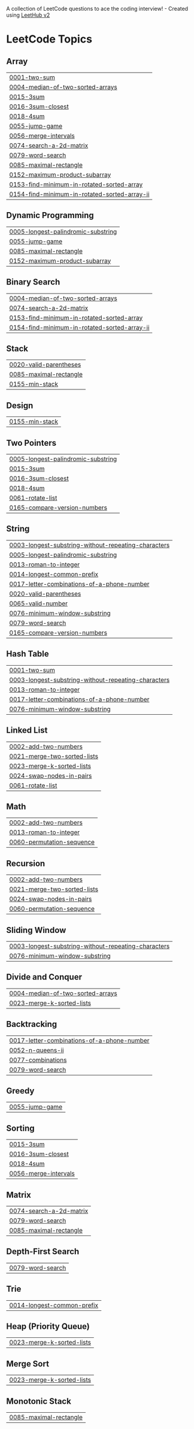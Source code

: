 A collection of LeetCode questions to ace the coding interview! - Created using [LeetHub v2](https://github.com/arunbhardwaj/LeetHub-2.0)
<!---LeetCode Topics Start-->
# LeetCode Topics
## Array
|  |
| ------- |
| [0001-two-sum](https://github.com/Jivesh12345/leetcode_2/tree/master/0001-two-sum) |
| [0004-median-of-two-sorted-arrays](https://github.com/Jivesh12345/leetcode_2/tree/master/0004-median-of-two-sorted-arrays) |
| [0015-3sum](https://github.com/Jivesh12345/leetcode_2/tree/master/0015-3sum) |
| [0016-3sum-closest](https://github.com/Jivesh12345/leetcode_2/tree/master/0016-3sum-closest) |
| [0018-4sum](https://github.com/Jivesh12345/leetcode_2/tree/master/0018-4sum) |
| [0055-jump-game](https://github.com/Jivesh12345/leetcode_2/tree/master/0055-jump-game) |
| [0056-merge-intervals](https://github.com/Jivesh12345/leetcode_2/tree/master/0056-merge-intervals) |
| [0074-search-a-2d-matrix](https://github.com/Jivesh12345/leetcode_2/tree/master/0074-search-a-2d-matrix) |
| [0079-word-search](https://github.com/Jivesh12345/leetcode_2/tree/master/0079-word-search) |
| [0085-maximal-rectangle](https://github.com/Jivesh12345/leetcode_2/tree/master/0085-maximal-rectangle) |
| [0152-maximum-product-subarray](https://github.com/Jivesh12345/leetcode_2/tree/master/0152-maximum-product-subarray) |
| [0153-find-minimum-in-rotated-sorted-array](https://github.com/Jivesh12345/leetcode_2/tree/master/0153-find-minimum-in-rotated-sorted-array) |
| [0154-find-minimum-in-rotated-sorted-array-ii](https://github.com/Jivesh12345/leetcode_2/tree/master/0154-find-minimum-in-rotated-sorted-array-ii) |
## Dynamic Programming
|  |
| ------- |
| [0005-longest-palindromic-substring](https://github.com/Jivesh12345/leetcode_2/tree/master/0005-longest-palindromic-substring) |
| [0055-jump-game](https://github.com/Jivesh12345/leetcode_2/tree/master/0055-jump-game) |
| [0085-maximal-rectangle](https://github.com/Jivesh12345/leetcode_2/tree/master/0085-maximal-rectangle) |
| [0152-maximum-product-subarray](https://github.com/Jivesh12345/leetcode_2/tree/master/0152-maximum-product-subarray) |
## Binary Search
|  |
| ------- |
| [0004-median-of-two-sorted-arrays](https://github.com/Jivesh12345/leetcode_2/tree/master/0004-median-of-two-sorted-arrays) |
| [0074-search-a-2d-matrix](https://github.com/Jivesh12345/leetcode_2/tree/master/0074-search-a-2d-matrix) |
| [0153-find-minimum-in-rotated-sorted-array](https://github.com/Jivesh12345/leetcode_2/tree/master/0153-find-minimum-in-rotated-sorted-array) |
| [0154-find-minimum-in-rotated-sorted-array-ii](https://github.com/Jivesh12345/leetcode_2/tree/master/0154-find-minimum-in-rotated-sorted-array-ii) |
## Stack
|  |
| ------- |
| [0020-valid-parentheses](https://github.com/Jivesh12345/leetcode_2/tree/master/0020-valid-parentheses) |
| [0085-maximal-rectangle](https://github.com/Jivesh12345/leetcode_2/tree/master/0085-maximal-rectangle) |
| [0155-min-stack](https://github.com/Jivesh12345/leetcode_2/tree/master/0155-min-stack) |
## Design
|  |
| ------- |
| [0155-min-stack](https://github.com/Jivesh12345/leetcode_2/tree/master/0155-min-stack) |
## Two Pointers
|  |
| ------- |
| [0005-longest-palindromic-substring](https://github.com/Jivesh12345/leetcode_2/tree/master/0005-longest-palindromic-substring) |
| [0015-3sum](https://github.com/Jivesh12345/leetcode_2/tree/master/0015-3sum) |
| [0016-3sum-closest](https://github.com/Jivesh12345/leetcode_2/tree/master/0016-3sum-closest) |
| [0018-4sum](https://github.com/Jivesh12345/leetcode_2/tree/master/0018-4sum) |
| [0061-rotate-list](https://github.com/Jivesh12345/leetcode_2/tree/master/0061-rotate-list) |
| [0165-compare-version-numbers](https://github.com/Jivesh12345/leetcode_2/tree/master/0165-compare-version-numbers) |
## String
|  |
| ------- |
| [0003-longest-substring-without-repeating-characters](https://github.com/Jivesh12345/leetcode_2/tree/master/0003-longest-substring-without-repeating-characters) |
| [0005-longest-palindromic-substring](https://github.com/Jivesh12345/leetcode_2/tree/master/0005-longest-palindromic-substring) |
| [0013-roman-to-integer](https://github.com/Jivesh12345/leetcode_2/tree/master/0013-roman-to-integer) |
| [0014-longest-common-prefix](https://github.com/Jivesh12345/leetcode_2/tree/master/0014-longest-common-prefix) |
| [0017-letter-combinations-of-a-phone-number](https://github.com/Jivesh12345/leetcode_2/tree/master/0017-letter-combinations-of-a-phone-number) |
| [0020-valid-parentheses](https://github.com/Jivesh12345/leetcode_2/tree/master/0020-valid-parentheses) |
| [0065-valid-number](https://github.com/Jivesh12345/leetcode_2/tree/master/0065-valid-number) |
| [0076-minimum-window-substring](https://github.com/Jivesh12345/leetcode_2/tree/master/0076-minimum-window-substring) |
| [0079-word-search](https://github.com/Jivesh12345/leetcode_2/tree/master/0079-word-search) |
| [0165-compare-version-numbers](https://github.com/Jivesh12345/leetcode_2/tree/master/0165-compare-version-numbers) |
## Hash Table
|  |
| ------- |
| [0001-two-sum](https://github.com/Jivesh12345/leetcode_2/tree/master/0001-two-sum) |
| [0003-longest-substring-without-repeating-characters](https://github.com/Jivesh12345/leetcode_2/tree/master/0003-longest-substring-without-repeating-characters) |
| [0013-roman-to-integer](https://github.com/Jivesh12345/leetcode_2/tree/master/0013-roman-to-integer) |
| [0017-letter-combinations-of-a-phone-number](https://github.com/Jivesh12345/leetcode_2/tree/master/0017-letter-combinations-of-a-phone-number) |
| [0076-minimum-window-substring](https://github.com/Jivesh12345/leetcode_2/tree/master/0076-minimum-window-substring) |
## Linked List
|  |
| ------- |
| [0002-add-two-numbers](https://github.com/Jivesh12345/leetcode_2/tree/master/0002-add-two-numbers) |
| [0021-merge-two-sorted-lists](https://github.com/Jivesh12345/leetcode_2/tree/master/0021-merge-two-sorted-lists) |
| [0023-merge-k-sorted-lists](https://github.com/Jivesh12345/leetcode_2/tree/master/0023-merge-k-sorted-lists) |
| [0024-swap-nodes-in-pairs](https://github.com/Jivesh12345/leetcode_2/tree/master/0024-swap-nodes-in-pairs) |
| [0061-rotate-list](https://github.com/Jivesh12345/leetcode_2/tree/master/0061-rotate-list) |
## Math
|  |
| ------- |
| [0002-add-two-numbers](https://github.com/Jivesh12345/leetcode_2/tree/master/0002-add-two-numbers) |
| [0013-roman-to-integer](https://github.com/Jivesh12345/leetcode_2/tree/master/0013-roman-to-integer) |
| [0060-permutation-sequence](https://github.com/Jivesh12345/leetcode_2/tree/master/0060-permutation-sequence) |
## Recursion
|  |
| ------- |
| [0002-add-two-numbers](https://github.com/Jivesh12345/leetcode_2/tree/master/0002-add-two-numbers) |
| [0021-merge-two-sorted-lists](https://github.com/Jivesh12345/leetcode_2/tree/master/0021-merge-two-sorted-lists) |
| [0024-swap-nodes-in-pairs](https://github.com/Jivesh12345/leetcode_2/tree/master/0024-swap-nodes-in-pairs) |
| [0060-permutation-sequence](https://github.com/Jivesh12345/leetcode_2/tree/master/0060-permutation-sequence) |
## Sliding Window
|  |
| ------- |
| [0003-longest-substring-without-repeating-characters](https://github.com/Jivesh12345/leetcode_2/tree/master/0003-longest-substring-without-repeating-characters) |
| [0076-minimum-window-substring](https://github.com/Jivesh12345/leetcode_2/tree/master/0076-minimum-window-substring) |
## Divide and Conquer
|  |
| ------- |
| [0004-median-of-two-sorted-arrays](https://github.com/Jivesh12345/leetcode_2/tree/master/0004-median-of-two-sorted-arrays) |
| [0023-merge-k-sorted-lists](https://github.com/Jivesh12345/leetcode_2/tree/master/0023-merge-k-sorted-lists) |
## Backtracking
|  |
| ------- |
| [0017-letter-combinations-of-a-phone-number](https://github.com/Jivesh12345/leetcode_2/tree/master/0017-letter-combinations-of-a-phone-number) |
| [0052-n-queens-ii](https://github.com/Jivesh12345/leetcode_2/tree/master/0052-n-queens-ii) |
| [0077-combinations](https://github.com/Jivesh12345/leetcode_2/tree/master/0077-combinations) |
| [0079-word-search](https://github.com/Jivesh12345/leetcode_2/tree/master/0079-word-search) |
## Greedy
|  |
| ------- |
| [0055-jump-game](https://github.com/Jivesh12345/leetcode_2/tree/master/0055-jump-game) |
## Sorting
|  |
| ------- |
| [0015-3sum](https://github.com/Jivesh12345/leetcode_2/tree/master/0015-3sum) |
| [0016-3sum-closest](https://github.com/Jivesh12345/leetcode_2/tree/master/0016-3sum-closest) |
| [0018-4sum](https://github.com/Jivesh12345/leetcode_2/tree/master/0018-4sum) |
| [0056-merge-intervals](https://github.com/Jivesh12345/leetcode_2/tree/master/0056-merge-intervals) |
## Matrix
|  |
| ------- |
| [0074-search-a-2d-matrix](https://github.com/Jivesh12345/leetcode_2/tree/master/0074-search-a-2d-matrix) |
| [0079-word-search](https://github.com/Jivesh12345/leetcode_2/tree/master/0079-word-search) |
| [0085-maximal-rectangle](https://github.com/Jivesh12345/leetcode_2/tree/master/0085-maximal-rectangle) |
## Depth-First Search
|  |
| ------- |
| [0079-word-search](https://github.com/Jivesh12345/leetcode_2/tree/master/0079-word-search) |
## Trie
|  |
| ------- |
| [0014-longest-common-prefix](https://github.com/Jivesh12345/leetcode_2/tree/master/0014-longest-common-prefix) |
## Heap (Priority Queue)
|  |
| ------- |
| [0023-merge-k-sorted-lists](https://github.com/Jivesh12345/leetcode_2/tree/master/0023-merge-k-sorted-lists) |
## Merge Sort
|  |
| ------- |
| [0023-merge-k-sorted-lists](https://github.com/Jivesh12345/leetcode_2/tree/master/0023-merge-k-sorted-lists) |
## Monotonic Stack
|  |
| ------- |
| [0085-maximal-rectangle](https://github.com/Jivesh12345/leetcode_2/tree/master/0085-maximal-rectangle) |
<!---LeetCode Topics End-->